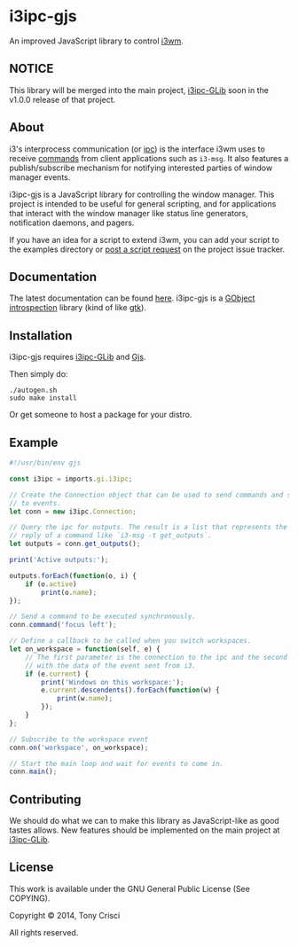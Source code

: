 # i3ipc-gjs

An improved JavaScript library to control [i3wm](http://i3wm.org).

## NOTICE

This library will be merged into the main project, [i3ipc-GLib](https://github.com/acrisci/i3ipc-glib) soon in the v1.0.0 release of that project.

## About

i3's interprocess communication (or [ipc](http://i3wm.org/docs/ipc.html)) is the interface i3wm uses to receive [commands](http://i3wm.org/docs/userguide.html#_list_of_commands) from client applications such as `i3-msg`. It also features a publish/subscribe mechanism for notifying interested parties of window manager events.

i3ipc-gjs is a JavaScript library for controlling the window manager. This project is intended to be useful for general scripting, and for applications that interact with the window manager like status line generators, notification daemons, and pagers.

If you have an idea for a script to extend i3wm, you can add your script to the examples directory or [post a script request](https://github.com/acrisci/i3ipc-gjs/issues) on the project issue tracker.

## Documentation

The latest documentation can be found [here](http://dubstepdish.com/i3ipc-glib). i3ipc-gjs is a [GObject introspection](https://developer.gnome.org/gobject/stable/) library (kind of like [gtk](https://developer.gnome.org/)).

## Installation

i3ipc-gjs requires [i3ipc-GLib](https://github.com/acrisci/i3ipc-glib) and [Gjs](https://wiki.gnome.org/action/show/Projects/Gjs).

Then simply do:

```shell
./autogen.sh
sudo make install
```

Or get someone to host a package for your distro.

## Example

```JavaScript
#!/usr/bin/env gjs

const i3ipc = imports.gi.i3ipc;

// Create the Connection object that can be used to send commands and subscribe
// to events.
let conn = new i3ipc.Connection;

// Query the ipc for outputs. The result is a list that represents the parsed
// reply of a command like `i3-msg -t get_outputs`.
let outputs = conn.get_outputs();

print('Active outputs:');

outputs.forEach(function(o, i) {
    if (o.active)
        print(o.name);
});

// Send a command to be executed synchronously.
conn.command('focus left');

// Define a callback to be called when you switch workspaces.
let on_workspace = function(self, e) {
    // The first parameter is the connection to the ipc and the second is an object
    // with the data of the event sent from i3.
    if (e.current) {
        print('Windows on this workspace:');
        e.current.descendents().forEach(function(w) {
            print(w.name);
        });
    }
};

// Subscribe to the workspace event
conn.on('workspace', on_workspace);

// Start the main loop and wait for events to come in.
conn.main();
```

## Contributing

We should do what we can to make this library as JavaScript-like as good tastes allows. New features should be implemented on the main project at [i3ipc-GLib](https://github.com/acrisci/i3ipc-glib).

## License

This work is available under the GNU General Public License (See COPYING).

Copyright © 2014, Tony Crisci

All rights reserved.
